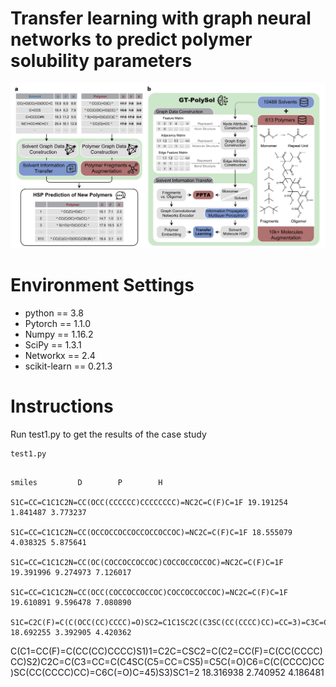 # Transfer learning with graph neural networks to predict polymer solubility parameters

<p align="center"> 
<img src="FIG1_hz_1222_1.jpg">
</p>

# Environment Settings 
* python == 3.8
* Pytorch == 1.1.0  
* Numpy == 1.16.2  
* SciPy == 1.3.1  
* Networkx == 2.4  
* scikit-learn == 0.21.3  

# Instructions
Run test1.py to get the results of the case study

````
test1.py
````
                                                                                                                                                  smiles         D        P        H
                                                                                                    S1C=CC=C1C1C2N=CC(OCC(CCCCCC)CCCCCCCC)=NC2C=C(F)C=1F 19.191254 1.841487 3.773237
                                                                                                   S1C=CC=C1C1C2N=CC(OCCOCCOCCOCCOCCOCCOC)=NC2C=C(F)C=1F 18.555079 4.038325 5.875641
                                                                                           S1C=CC=C1C1C2N=CC(OC(COCCOCCOCCOC)COCCOCCOCCOC)=NC2C=C(F)C=1F 19.391996 9.274973 7.126017
                                                                                          S1C=CC=C1C1C2N=CC(OCC(COCCOCCOCCOC)COCCOCCOCCOC)=NC2C=C(F)C=1F 19.610891 9.596478 7.080890
                                               S1C=C2C(F)=C(C(OCC(CC)CCCC)=O)SC2=C1C1SC2C(C3SC(CC(CCCC)CC)=CC=3)=C3C=CSC3=C(C3SC(CC(CCCC)CC)=CC=3)C=2C=1 18.692255 3.392905 4.420362
C(C1=CC(F)=C(CC(CC)CCCC)S1)1=C2C=CSC2=C(C2=CC(F)=C(CC(CCCC)CC)S2)C2C=C(C3=CC=C(C4SC(C5=CC=CS5)=C5C(=O)C6=C(C(CCCC)CC)SC(CC(CCCC)CC)=C6C(=O)C=45)S3)SC1=2 18.316938 2.740952 4.186481
